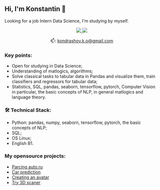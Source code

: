 ## Hi, I'm Konstantin 👋

Looking for a job
Intern Data Science, I'm studying by myself.

<p align='center'>
   <a href="https://t.me/kondrashovko">
       <img src="https://img.shields.io/badge/Telegram-2CA5E0?style=for-the-badge&logo=telegram&logoColor=white"/>
   </a>
   <a href="https://www.kaggle.com/konstantink101">
       <img src="https://img.shields.io/badge/Kaggle-2CA5E0?style=for-the-badge&logo=kaggle&logoColor=white"/>
   </a>
</p>

<p align='center'> 
   📫: <a href='mailto:kondrashov.k.o@gmail.com'>kondrashov.k.o@gmail.com</a>
</p>


### Key points:
*   Open for studying in Data Science;
*   Understanding of matlogics, algorithms;
*   Solve classical tasks to tabular data in Pandas and visualize them, train classifiers and regressors for tabular data;
*   Statistics, SQL, pandas, seaborn, tensorflow, pytorch, Computer Vision in particular, the basic concepts of NLP, in general matlogics and language theory.


### 🛠 Technical Stack:
*   Python: pandas, numpy, seaborn, tensorflow, pytorch, the basic concepts of NLP;
*   SQL;
*   OS Linux;
*   English B1.

### My opensource projects:

*  [Parcing auto.ru](https://github.com/Kondrashovko/skillfactory_rds/blob/main/module_6/Parcing_code.ipynb)
*  [Car prediction](https://github.com/Kondrashovko/skillfactory_rds/blob/main/module_6/car-price-prediction-kk.ipynb)
*  [Creating an avatar](https://github.com/Kondrashovko/Computer_Vision/blob/main/NeiroDraw_with_style/My_NeiroDraw.ipynb)
*  [Try 3D scaner](https://github.com/Kondrashovko/My_projects/blob/main/3D_scans/3d_scan_me.stl)


